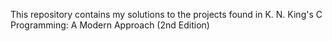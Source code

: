 This repository contains my solutions to the projects found in K. N. King's C Programming: A Modern Approach (2nd Edition)